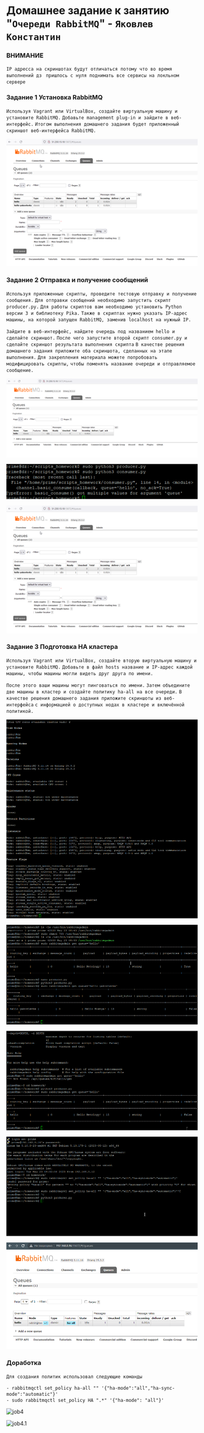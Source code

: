 # Домашнее задание к занятию "`Очереди RabbitMQ`" - `Яковлев Константин`

### ВНИМАНИЕ 

`IP адресса на скриншотах будут отличаться потому что во время выполнений дз `
`пришлось с нуля поднимать все сервисы на локльном сервере`

### Задание 1 Установка RabbitMQ

`Используя Vagrant или VirtualBox, создайте виртуальную машину и установите RabbitMQ.`
`Добавьте management plug-in и зайдите в веб-интерфейс.`
`Итогом выполнения домашнего задания будет приложенный скриншот веб-интерфейса RabbitMQ.`

![job2.2](https://github.com/Prime2270/homework_netology-11-04-RabbitMQ/blob/main/screenshots/job2.2.png)

### Задание 2 Отправка и получение сообщений

`Используя приложенные скрипты, проведите тестовую отправку и получение сообщения.`
`Для отправки сообщений необходимо запустить скрипт producer.py.`
`Для работы скриптов вам необходимо установить Python версии 3 и библиотеку Pika.`
`Также в скриптах нужно указать IP-адрес машины, на которой запущен RabbitMQ, заменив localhost на нужный IP.`

`Зайдите в веб-интерфейс, найдите очередь под названием hello и сделайте скриншот.`
`После чего запустите второй скрипт consumer.py и сделайте скриншот результата выполнения скрипта`
`В качестве решения домашнего задания приложите оба скриншота, сделанных на этапе выполнения.`
`Для закрепления материала можете попробовать модифицировать скрипты,`
`чтобы поменять название очереди и отправляемое сообщение.`

![job2](https://github.com/Prime2270/homework_netology-11-04-RabbitMQ/blob/main/screenshots/job2.png)

![job2.1](https://github.com/Prime2270/homework_netology-11-04-RabbitMQ/blob/main/screenshots/job2.1.png)

![job2.2](https://github.com/Prime2270/homework_netology-11-04-RabbitMQ/blob/main/screenshots/job2.2.png)

### Задание 3 Подготовка HA кластера

`Используя Vagrant или VirtualBox, создайте вторую виртуальную машину и установите RabbitMQ.`
`Добавьте в файл hosts название и IP-адрес каждой машины, чтобы машины могли видеть друг друга по имени.`

`После этого ваши машины могут пинговаться по имени.`
`Затем объедините две машины в кластер и создайте политику ha-all на все очереди.`
`В качестве решения домашнего задания приложите скриншоты из веб-интерфейса`
`с информацией о доступных нодах в кластере и включённой политикой.`

![job3](https://github.com/Prime2270/homework_netology-11-04-RabbitMQ/blob/main/screenshots/job3.png)

![job3.1](https://github.com/Prime2270/homework_netology-11-04-RabbitMQ/blob/main/screenshots/job3.1.png)

![job3.2](https://github.com/Prime2270/homework_netology-11-04-RabbitMQ/blob/main/screenshots/job3.2.png)

![job3.3](https://github.com/Prime2270/homework_netology-11-04-RabbitMQ/blob/main/screenshots/job3.3.png)

![job3.4](https://github.com/Prime2270/homework_netology-11-04-RabbitMQ/blob/main/screenshots/job3.4.png)


### Доработка

`Для создания политик использовал следующие команды`

	- rabbitmqctl set_policy ha-all "" '{"ha-mode":"all","ha-sync-mode":"automatic"}'
	- sudo rabbitmqctl set_policy HA ".*" '{"ha-mode": "all"}'

![job4]()

![job4.1]()
